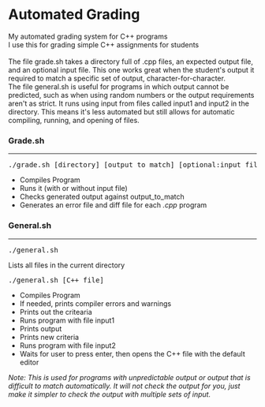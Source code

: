 # Automated Grading
My automated grading system for C++ programs
<br>
I use this for grading simple C++ assignments for students
<br>
<br>
The file grade.sh takes a directory full of .cpp files, an expected output file, and an optional input file. This one works great when the student's output it required to match a specific set of output, character-for-character. 
<br>
The file general.sh is useful for programs in which output cannot be predicted, such as when using random numbers or the output requirements aren't as strict. It runs using input from files called input1 and input2 in the directory. This means it's less automated but still allows for automatic compiling, running, and opening of files.

### Grade.sh
---
<pre>
./grade.sh [directory] [output_to_match] [optional:input_file]
</pre>

+ Compiles Program
+ Runs it (with or without input file)
+ Checks generated output against output_to_match
+ Generates an error file and diff file for each <em>.cpp</em> program

### General.sh
---
<pre>
./general.sh 
</pre>
Lists all files in the current directory
<pre>
./general.sh [C++ file]
</pre>

+ Compiles Program
+ If needed, prints compiler errors and warnings
+ Prints out the critearia
+ Runs program with file input1
+ Prints output
+ Prints new criteria
+ Runs program with file input2
+ Waits for user to press enter, then opens the C++ file with the default editor

*Note: This is used for programs with unpredictable output or output that is difficult to match automatically. It will not check the output for you, just make it simpler to check the output with multiple sets of input.*
